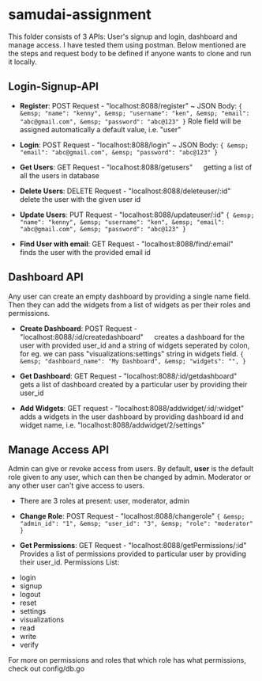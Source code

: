 # samudai-assignment

This folder consists of 3 APIs: User's signup and login, dashboard and manage access. I have tested them using postman. Below mentioned are the steps and request body to be defined if anyone wants to clone and run it locally.

## Login-Signup-API

* **Register**: POST Request - "localhost:8088/register" 
~ JSON Body: 
`
{
&emsp; "name": "kenny",
&emsp; "username": "ken",
&emsp; "email": "abc@gmail.com",
&emsp; "password": "abc@123"
}
`
Role field will be assigned automatically a default value, i.e. "user"

* **Login**: POST Request - "localhost:8088/login"
~ JSON Body: 
`
{
&emsp; "email": "abc@gmail.com",
&emsp; "password": "abc@123"
}
`

* **Get Users**: GET Request - "localhost:8088/getusers"
&emsp; getting a list of all the users in database

* **Delete Users**: DELETE Request - "localhost:8088/deleteuser/:id"
&emsp; delete the user with the given user id

* **Update Users**: PUT Request - "localhost:8088/updateuser/:id"
`
{
&emsp; "name": "kenny",
&emsp; "username": "ken",
&emsp; "email": "abc@gmail.com",
&emsp; "password": "abc@123"
}
`
* **Find User with email**: GET Request - "localhost:8088/find/:email"
&emsp; finds the user with the provided email id


## Dashboard API

Any user can create an empty dashboard by providing a single name field. Then they can add the widgets from a list of widgets as per their roles and permissions.

* **Create Dashboard**: POST Request - "localhost:8088/:id/createdashboard"
&emsp; creates a dashboard for the user with provided user_id and a string of widgets seperated by colon, 
for eg. we can pass "visualizations:settings" string in widgets field.
`
{
&emsp; "dashboard_name": "My Dashboard",
&emsp; "widgets": "",
}
`

* **Get Dashboard**: GET Request - "localhost:8088/:id/getdashboard"
&emsp; gets a list of dashboard created by a particular user by providing their user_id

* **Add Widgets**: GET request - "localhost:8088/addwidget/:id/:widget"
&emsp; adds a widgets in the user dashboard by providing dashboard id and widget name, i.e. "localhost:8088/addwidget/2/settings"


## Manage Access API

Admin can give or revoke access from users. By default, **user** is the default role given to any user, which can then be changed by admin. Moderator or any other user can't give access to users.

- There are 3 roles at present: user, moderator, admin

* **Change Role**: POST Request - "localhost:8088/changerole"
`
{
&emsp; "admin_id": "1",
&emsp; "user_id": "3",
&emsp; "role": "moderator"
}
`

* **Get Permissions**: GET Request - "localhost:8088/getPermissions/:id"
Provides a list of permissions provided to particular user by providing their user_id.
Permissions List:
- login
- signup
- logout
- reset
- settings
- visualizations
- read
- write
- verify

For more on permissions and roles that which role has what permissions, check out config/db.go 


